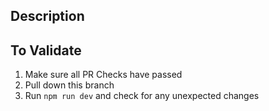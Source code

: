 ## Description

<!-- Add description of work done here -->

## To Validate

<!-- Add steps a reviewer should follow to validate your changes -->

1. Make sure all PR Checks have passed
2. Pull down this branch
3. Run `npm run dev` and check for any unexpected changes
<!-- Add additional validation steps here -->

